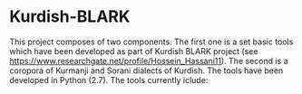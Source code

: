 # Kurdish-BLARK
This project composes of two components. 
The first one is a set basic tools which have been developed as part of Kurdish BLARK project (see https://www.researchgate.net/profile/Hossein_Hassani11).
The second is a coropora of Kurmanji and Sorani dialects of Kurdish.
The tools have been developed in Python (2.7). 
The tools currently iclude:
